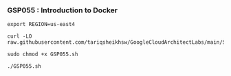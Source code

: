 ### GSP055 :  Introduction to Docker 

```
export REGION=us-east4
```

```
curl -LO raw.githubusercontent.com/tariqsheikhsw/GoogleCloudArchitectLabs/main/Solutions/GSP055.sh

sudo chmod +x GSP055.sh

./GSP055.sh
```
